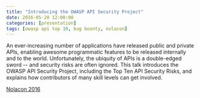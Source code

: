 ```yaml
---
title: "Introducing the OWASP API Security Project"
date: 2016-05-20 12:00:00
categories: [presentation]
tags: [owasp api top 10, bug bounty, nolacon]
---
```


An ever-increasing number of applications have released public and private APIs, enabling awesome programmatic features to be released internally and to the world. Unfortunately, the ubiquity of APIs is a double-edged sword -- and security risks are often ignored. This talk introduces the OWASP API Security Project, including the Top Ten API Security Risks, and explains how contributors of many skill levels can get involved.

[Nolacon 2016](https://www.youtube.com/watch?v=s2oTXr5mV3s)
